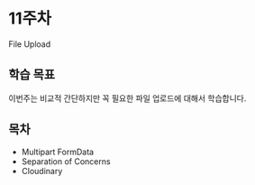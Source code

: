 # 11주차

File Upload

## 학습 목표

이번주는 비교적 간단하지만 꼭 필요한 파일 업로드에 대해서 학습합니다.

## 목차

- Multipart FormData
- Separation of Concerns
- Cloudinary
